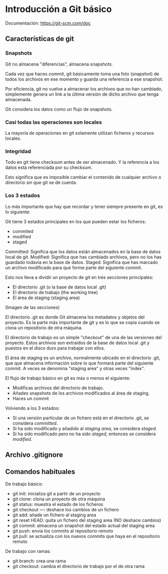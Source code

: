 # Introducción a Git básico

Documentación: https://git-scm.com/doc



## Características de git

### Snapshots

Git no almacena "diferencias", almacena snapshots.

Cada vez que haces commit, git básicamente toma una foto (snapshot) de todos los 
archivos en ese momento y guarda una referencia a ese snapshot.

Por eficiencia, git no vuelve a almacenar los archivos que no han cambiado, 
simplemente genera un link a la última versión de dicho archivo que tenga almacenada.

Git considera los datos como un flujo de snapshots.

### Casi todas las operaciones son locales

La mayoría de operaciones en git solamente utilizan ficheros y recursos locales.


### Integridad

Todo en git tiene checksum antes de ser almacenado. Y la referencia a los datos 
está referenciada por su checksum.

Esto significa que es imposible cambiar el contenido de cualquier archivo o directorio sin que git se dé cuenta.


### Los 3 estados

Lo más importante que hay que recordar y tener siempre presente en git, es lo siguiente:


Git tiene 3 estados principales en los que pueden estar los ficheros: 
- commited
- modified
- staged

Committed: Significa que los datos están almacenados en la base de datos local de git.
Modified: Significa que has cambiado archivos, pero no los has guardado todavía en la base de datos. 
Staged: Significa que has marcado un archivo modificado para que forme parte del siguiente commit.

Esto nos lleva a dividir un proyecto de git en tres secciones principales:
- El directorio .git (o la base de datos local .git)
- El directorio de trabajo (the working tree)
- El área de staging (staging area)

(Imagen de las secciones)

El directorio .git es donde Git almacena los metadatos y objetos del proyecto. Es
la parte más importante de git y es lo que se copia cuando se clona un repositorio
de otra máquina.

El directorio de trabajo es un simple "checkout" de una de las versiones del proyecto.
Estos archivos son extraídos de la base de datos local .git y puestos en el disco 
duro para trabajar con ellos.

El área de staging es un archivo, normalmente ubicado en el directorio .git, que 
que almacena información sobre lo que formará parte del siguiente commit. A veces 
se denomina "staging area" y otras veces "index".

El flujo de trabajo básico en git es más o menos el siguiente:
- Modificas archivos del directorio de trabajo.
- Añades snapshots de los archivos modificados al área de staging.
- Haces un commit

Volviendo a los 3 estados:
- Si una versión particular de un fichero está en el directorio .git, se considera *committed*.
- Si ha sido modificado y añadido al *staging area*, se considera *staged*.
- Si ha sido modificado pero no ha sido *staged*, entonces se considera *modified*. 



## Archivo .gitignore


## Comandos habituales

De trabajo básico:
- git init: inicializa git a partir de un proyecto
- git clone: clona un proyecto de otra máquina
- git status: muestra el estado de los ficheros
- git checkout —: deshace los cambios de un fichero
- git add: añade un fichero al staging area
- git reset HEAD: quita un fichero del staging area (NO deshace cambios)
- git commit: almacena un snapshot del estado actual del staging area
- git push: envia los commits al repositorio remoto
- git pull: se actualiza con los nuevos commits que haya en el repositorio remoto


De trabajo con ramas:
- git branch: crea una rama
- git checkout: cambia el directorio de trabajo por el de otra rama


